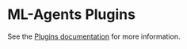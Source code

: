 # ML-Agents Plugins

See the [Plugins documentation](../docs/Training-Plugins.md) for more information.
